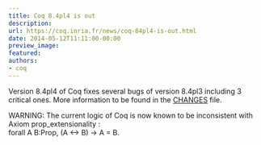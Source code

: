 ```yaml
---
title: Coq 8.4pl4 is out
description:
url: https://coq.inria.fr/news/coq-84pl4-is-out.html
date: 2014-05-12T11:11:00-00:00
preview_image:
featured:
authors:
- coq
---
```



<p>Version 8.4pl4 of Coq fixes several bugs of version 8.4pl3 including 3 critical ones. More information to be found in the <a href="https://coq.inria.fr/distrib/V8.4pl4/CHANGES">CHANGES</a> file.</p>
<p>WARNING: The current logic of Coq is now known to be inconsistent with Axiom prop_extensionality :<br/>
forall A B:Prop, (A &lt;-&gt; B) -&gt; A = B.</p>

 
